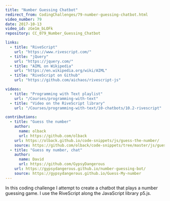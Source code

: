 ```yaml
---
title: "Number Guessing Chatbot"
redirect_from: CodingChallenges/79-number-guessing-chatbot.html
video_number: 79
date: 2017-10-13
video_id: zGe1m_bLOFk
repository: CC_079_Number_Guessing_Chatbot

links:
  - title: "RiveScript"
    url: "https://www.rivescript.com/"
  - title: "jQuery"
    url: "https://jquery.com/"
  - title: "AIML on Wikipedia"
    url: "https://en.wikipedia.org/wiki/AIML"
  - title: "RiveScript on Github"
    url: "https://github.com/aichaos/rivescript-js"

videos:
  - title: "Programming with Text playlist"
    url: "/Courses/programming-with-text"
  - title: "Video on the RiveScript library"
    url: "/Courses/programming-with-text/10-chatbots/10.2-rivescript"

contributions:
  - title: "Guess the number"
    author:
      name: olback
      url: https://github.com/olback
    url: https://olback.github.io/code-snippets/js/guess-the-number/
    source: https://github.com/olback/code-snippets/tree/master/js/guess-the-number
  - title: "Guess my number, chat"
    author:
      name: David
      url: https://github.com/GypsyDangerous
    url: https://gypsydangerous.github.io/number-guessing-bot/
    source: https://gypsydangerous.github.io/Guess-My-number
---
```


In this coding challenge I attempt to create a chatbot that plays a number guessing game. I use the RiveScript along the JavaScript library p5.js.
